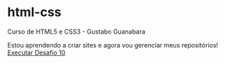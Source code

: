 # html-css
 Curso de HTML5 e CSS3 - Gustabo Guanabara

Estou aprendendo a criar sites e agora vou gerenciar meus repositórios!
<a href="https://igorgabdev.github.io/html-css/Exercicios/desafio%2010%20-%20primeiro%20projeto/index.html">Executar Desafio 10</a>